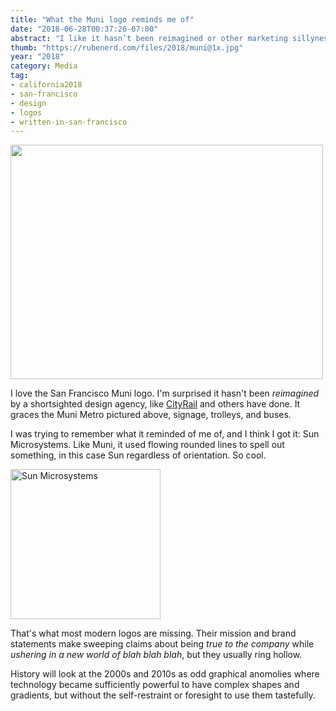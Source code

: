 ```yaml
---
title: "What the Muni logo reminds me of"
date: "2018-06-28T00:37:26-07:00"
abstract: "I like it hasn’t been reimagined or other marketing sillyness."
thumb: "https://rubenerd.com/files/2018/muni@1x.jpg"
year: "2018"
category: Media
tag:
- california2018
- san-francisco
- design
- logos
- written-in-san-francisco
---
```

<p><img src="https://rubenerd.com/files/2018/muni@1x.jpg" srcset="https://rubenerd.com/files/2018/muni@1x.jpg 1x, https://rubenerd.com/files/2018/muni@2x.jpg 2x" alt="" style="width:500px; height:375px;" /></p>

I love the San Francisco Muni logo. I'm surprised it hasn't been *reimagined* by a shortsighted design agency, like [CityRail] and others have done. It graces the Muni Metro pictured above, signage, trolleys, and buses.

I was trying to remember what it reminded of me of, and I think I got it: Sun Microsystems. Like Muni, it used flowing rounded lines to spell out something, in this case Sun regardless of orientation. So cool.

<p><img src="https://rubenerd.com/files/2018/Sun_Microsystems_logo.svg" alt="Sun Microsystems" style="width:240px" /></p>

That's what most modern logos are missing. Their mission and brand statements make sweeping claims about being *true to the company* while *ushering in a new world of blah blah blah*, but they usually ring hollow.

History will look at the 2000s and 2010s as odd graphical anomolies where technology became sufficiently powerful to have complex shapes and gradients, but without the self-restraint or foresight to use them tastefully.

[CityRail]: https://en.wikipedia.org/wiki/File:CityRail_old_logo.png

